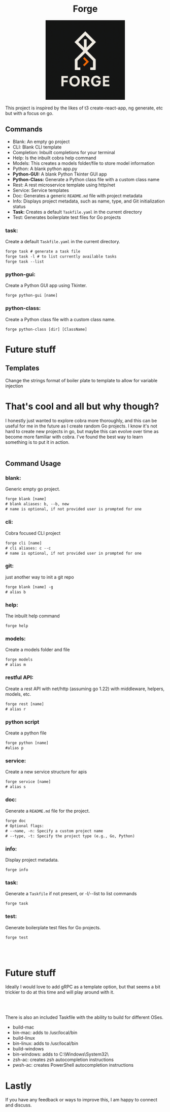<div style="text-align: center">
  <h1>Forge</h1>
 </div>

 <div style="text-align: center">
<img src="forge.png" height="250" width="250">
 </div>

This project is inspired by the likes of t3 create-react-app, ng generate, etc but with a focus on go.

## Commands
- Blank: An empty go project
- CLI: Blank CLI template
- Completion: Inbuilt completions for your terminal
- Help: Is the inbuilt cobra help command
- Models: This creates a models folder/file to store model information
- Python: A blank python app.py
- **Python-GUI:** A blank Python Tkinter GUI app
- **Python-Class:** Generate a Python class file with a custom class name
- Rest: A rest microservice template using http/net
- Service: Service templates 
- Doc: Generates a generic `README.md` file with project metadata
- Info: Displays project metadata, such as name, type, and Git initialization status
- **Task:** Creates a default `Taskfile.yaml` in the current directory
- Test: Generates boilerplate test files for Go projects


### task:
Create a default `Taskfile.yaml` in the current directory.
```shell
forge task # generate a task file
forge task -l # to list currently available tasks
forge task --list
```

### python-gui:
Create a Python GUI app using Tkinter.
```shell
forge python-gui [name]
```

### python-class:
Create a Python class file with a custom class name.
```shell
forge python-class [dir] [ClassName]
```
# Future stuff
## Templates
Change the strings format of boiler plate to template to allow for variable injection

# That's cool and all but why though?
I honestly just wanted to explore cobra more thoroughly, and this can be useful for me in the future as I create random Go projects. I know it's not hard to create new projects in go, but maybe this can evolve over time as become more familiar with cobra. I've found the best way to learn something is to put it in action.
<br><br>

## Command Usage
### blank: 
Generic empty go project.
```shell 
forge blank [name]
# blank aliases: b, --b, new 
# name is optional, if not provided user is prompted for one
```
### cli:
Cobra focused CLI project
``` shell
forge cli [name]
# cli aliases: c --c
# name is optional, if not provided user in prompted for one
```
### git: 
just another way to init a git repo
```shell
forge blank [name] -g
# alias b
```
### help: 
The inbuilt help command
``` shell
forge help
```
### models: 
Create a models folder and file
```shell
forge models
# alias m
```
### restful API: 
Create a rest API with net/http (assuming go 1.22) with middleware, helpers, models, etc.
```shell
forge rest [name]
# alias r
```

### python script
Create a python file
```shell
forge python [name]
#alias p
```

### service: 
Create a new service structure for apis
```shell
forge service [name]
# alias s
```

### doc:
Generate a `README.md` file for the project.
```shell
forge doc
# Optional flags:
# --name, -n: Specify a custom project name
# --type, -t: Specify the project type (e.g., Go, Python)
```

### info:
Display project metadata.
```shell
forge info
```

### task:
Generate a `Taskfile` if not present, or -l/--list to list commands
```shell
forge task 
```

### test:
Generate boilerplate test files for Go projects.
```shell
forge test
```
<br><br>

# Future stuff
Ideally I would love to add gRPC as a template option, but that seems a bit trickier to do at this time and will play around with it.

<br><br>

There is also an included Taskfile with the ability to build for different OSes.
- build-mac
- bin-mac: adds to /usr/local/bin
- build-linux
- bin-linux: adds to /usr/local/bin
- build-windows
- bin-windows: adds to C:\Windows\System32\
- zsh-ac: creates zsh autocompletion instructions
- pwsh-ac: creates PowerShell autocompletion instructions

# Lastly
If you have any feedback or ways to improve this, I am happy to connect and discuss.